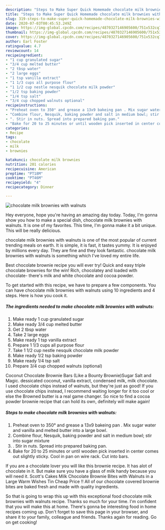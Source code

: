 ```yaml
---
description: "Steps to Make Super Quick Homemade chocolate milk brownies with walnuts"
title: "Steps to Make Super Quick Homemade chocolate milk brownies with walnuts"
slug: 319-steps-to-make-super-quick-homemade-chocolate-milk-brownies-with-walnuts
date: 2020-07-03T00:45:53.249Z
image: https://img-global.cpcdn.com/recipes/4870327146905600/751x532cq70/chocolate-milk-brownies-with-walnuts-recipe-main-photo.jpg
thumbnail: https://img-global.cpcdn.com/recipes/4870327146905600/751x532cq70/chocolate-milk-brownies-with-walnuts-recipe-main-photo.jpg
cover: https://img-global.cpcdn.com/recipes/4870327146905600/751x532cq70/chocolate-milk-brownies-with-walnuts-recipe-main-photo.jpg
author: Earl Foster
ratingvalue: 4.7
reviewcount: 14
recipeingredient:
- "1 cup granulated sugar"
- "3/4 cup melted butter"
- "2 tbsp water"
- "2 large eggs"
- "1 tsp vanilla extract"
- "1 1/3 cups all purpose flour"
- "1 1/2 cup nestle nesquik chocolate milk powder"
- "1/2 tsp baking powder"
- "1/4 tsp salt"
- "3/4 cup chopped walnuts optional"
recipeinstructions:
- "Preheat oven to 350° and grease a 13x9 bakeing pan . Mix sugar water and vanilla and melted butter into a large bowl."
- "Combine flour, Nesquik, baking powder and salt in medium bowl; stir into sugar mixture"
- ". Stir in nuts. Spread into prepared baking pan."
- "Bake for 20 to 25 minutes or until wooden pick inserted in center comes out slightly sticky. Cool in pan on wire rack. Cut into bars."
categories:
- Recipe
tags:
- chocolate
- milk
- brownies

katakunci: chocolate milk brownies 
nutrition: 201 calories
recipecuisine: American
preptime: "PT18M"
cooktime: "PT46M"
recipeyield: "4"
recipecategory: Dinner

---
```



![chocolate milk brownies with walnuts](https://img-global.cpcdn.com/recipes/4870327146905600/751x532cq70/chocolate-milk-brownies-with-walnuts-recipe-main-photo.jpg)

Hey everyone, hope you're having an amazing day today. Today, I'm gonna show you how to make a special dish, chocolate milk brownies with walnuts. It is one of my favorites. This time, I'm gonna make it a bit unique. This will be really delicious.

chocolate milk brownies with walnuts is one of the most popular of current trending meals on earth. It is simple, it is fast, it tastes yummy. It is enjoyed by millions every day. They are fine and they look fantastic. chocolate milk brownies with walnuts is something which I've loved my entire life.

Best chocolate brownie recipe you will ever try! Quick and easy triple chocolate brownies for the win! Rich, chocolatey and loaded with chocolate- there&#39;s milk and white chocolate and cocoa powder.


To get started with this recipe, we have to prepare a few components. You can have chocolate milk brownies with walnuts using 10 ingredients and 4 steps. Here is how you cook it.

<!--inarticleads1-->

##### The ingredients needed to make chocolate milk brownies with walnuts:

1. Make ready 1 cup granulated sugar
1. Make ready 3/4 cup melted butter
1. Get 2 tbsp water
1. Take 2 large eggs
1. Make ready 1 tsp vanilla extract
1. Prepare 1 1/3 cups all purpose flour
1. Take 1 1/2 cup nestle nesquik chocolate milk powder
1. Make ready 1/2 tsp baking powder
1. Make ready 1/4 tsp salt
1. Prepare 3/4 cup chopped walnuts (optional)


Coconut Chocolate Brownie Bars (Like a Bounty Brownie)Sugar Salt and Magic. dessicated coconut, vanilla extract, condensed milk, milk chocolate. I used chocolate chips instead of walnuts, but they&#39;re just as good! If you use chocolate chips instead, I recommend waiting longer for it too cool or else the Browned butter is a real game changer. So nice to find a cocoa powder brownie recipe that can hold its own, definitely will make again! 

<!--inarticleads2-->

##### Steps to make chocolate milk brownies with walnuts:

1. Preheat oven to 350° and grease a 13x9 bakeing pan . Mix sugar water and vanilla and melted butter into a large bowl.
1. Combine flour, Nesquik, baking powder and salt in medium bowl; stir into sugar mixture
1. . Stir in nuts. Spread into prepared baking pan.
1. Bake for 20 to 25 minutes or until wooden pick inserted in center comes out slightly sticky. Cool in pan on wire rack. Cut into bars.


If you are a chocolate lover you will like this brownie recipe. It has alot of chocolate in it. But make sure you have a glass of milk handy because you will need it. Scott&#39;s Cakes Milk Chocolate Brownie Bites with Walnuts in a Large Warm Wishes Tin Cheap Price !! All of our chocolate covered brownie bites are baked fresh and made with quality ingredients. 

So that is going to wrap this up with this exceptional food chocolate milk brownies with walnuts recipe. Thanks so much for your time. I'm confident that you will make this at home. There's gonna be interesting food in home recipes coming up. Don't forget to save this page in your browser, and share it to your family, colleague and friends. Thanks again for reading. Go on get cooking!
